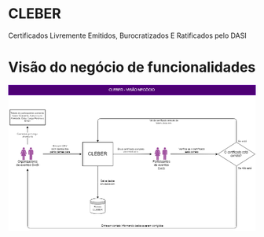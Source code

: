 # CLEBER
Certificados Livremente Emitidos, Burocratizados E Ratificados pelo DASI

# Visão do negócio de funcionalidades

[![imagem negocio](assets/Diagramas/CLEBER%20-%20Vis%C3%A3o%20Neg%C3%B3cio.png)](assets/Diagramas/CLEBER%20-%20Vis%C3%A3o%20Neg%C3%B3cio.png)
